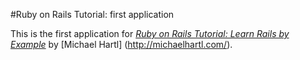 #Ruby on Rails Tutorial: first application

This is the first application for
 [*Ruby on Rails Tutorial: Learn Rails by Example*](http://railstutorial.org/)
by [Michael Hartl] (http://michaelhartl.com/).